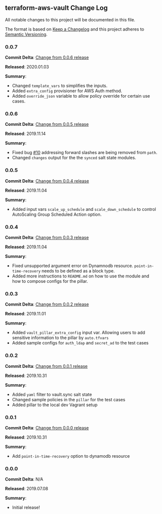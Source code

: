 ## terraform-aws-vault Change Log

All notable changes to this project will be documented in this file.

The format is based on [Keep a Changelog](http://keepachangelog.com/) and this project adheres to [Semantic Versioning](http://semver.org/).

### 0.0.7

**Commit Delta**: [Change from 0.0.6 release](https://github.com/plus3it/terraform-aws-vault/compare/0.0.6...0.0.7)

**Released**: 2020.01.03

**Summary**:

* Changed `template_vars` to simplifies the inputs.
* Added `extra_config` provisioner for AWS Auth method.
* Added `override_json` variable to allow policy override for certain use cases.

### 0.0.6

**Commit Delta**: [Change from 0.0.5 release](https://github.com/plus3it/terraform-aws-vault/compare/0.0.5...0.0.6)

**Released**: 2019.11.14

**Summary**:

* Fixed bug [#10](https://github.com/plus3it/terraform-aws-vault/issues/10) addressing forward slashes are being removed from `path`.
* Changed `changes` output for the the `synced` salt state modules.
  
### 0.0.5

**Commit Delta**: [Change from 0.0.4 release](https://github.com/plus3it/terraform-aws-vault/compare/0.0.4...0.0.5)

**Released**: 2019.11.04

**Summary**:

* Added input vars `scale_up_schedule` and `scale_down_schedule` to control AutoScaling Group Scheduled Action option. 

### 0.0.4

**Commit Delta**: [Change from 0.0.3 release](https://github.com/plus3it/terraform-aws-vault/compare/0.0.3...0.0.4)

**Released**: 2019.11.04

**Summary**:

* Fixed unsupported argument error on Dynamnodb resource. `point-in-time-recovery` needs to be defined as a block type.
* Added more instructions to `README.md` on how to use the module and how to compose configs for the pillar.

### 0.0.3

**Commit Delta**: [Change from 0.0.2 release](https://github.com/plus3it/terraform-aws-vault/compare/0.0.2...0.0.3)

**Released**: 2019.11.01

**Summary**:

* Added `vault_pillar_extra_config` input var. Allowing users to add sensitive information to the pillar by `auto.tfvars`
* Added sample configs for `auth_ldap` and `secret_ad` to the test cases

### 0.0.2

**Commit Delta**: [Change from 0.0.1 release](https://github.com/plus3it/terraform-aws-vault/compare/0.0.1...0.0.2)

**Released**: 2019.10.31

**Summary**:

* Added `yaml` filter to vault.sync salt state
* Changed sample policies in the `pillar` for the test cases
* Added pillar to the local dev Vagrant setup
  
### 0.0.1

**Commit Delta**: [Change from 0.0.0 release](https://github.com/plus3it/terraform-aws-vault/compare/0.0.0...0.0.1)

**Released**: 2019.10.31

**Summary**:

*   Add `point-in-time-recovery` option to dynamodb resource

### 0.0.0

**Commit Delta**: N/A

**Released**: 2019.07.08

**Summary**:

*   Initial release!
